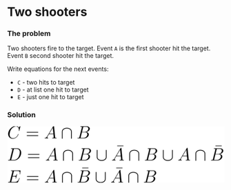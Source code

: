 # Two shooters

### The problem

Two shooters fire to the target.
Event `A` is the first shooter hit the target.
Event `B` second shooter hit the target.

Write equations for the next events:
- `C` - two hits to target
- `D` - at list one hit to target
- `E` - just one hit to target

### Solution

![Solution](./formulas/two_shooters.1.svg)
